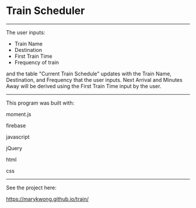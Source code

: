 # Train Scheduler
---------------------------
The user inputs:
- Train Name
- Destination
- First Train Time
- Frequency of train

and the table "Current Train Schedule" updates with the Train Name, Destination, and Frequency that the user inputs. Next Arrival and Minutes Away will be derived using the First Train Time input by the user.

---------------------------
This program was built with:

moment.js

firebase

javascript

jQuery

html

css

--------------------------
See the project here:

https://marykwong.github.io/train/
